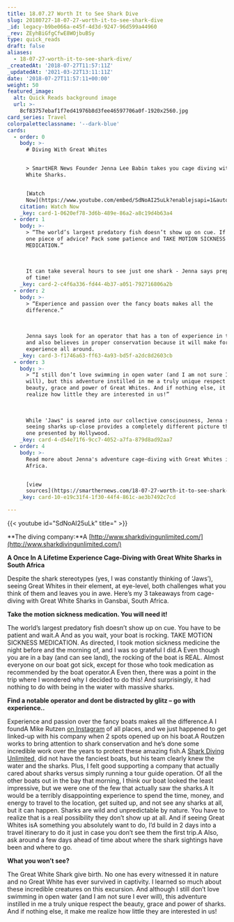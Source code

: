 ```yaml
---
title: 18.07.27 Worth It to See Shark Dive
slug: 20180727-18-07-27-worth-it-to-see-shark-dive
_id: legacy-b9be066a-e45f-4d3d-9247-96d599a44960
_rev: ZEyhBiGfgCfwE8WOjbuBSy
type: quick_reads
draft: false
aliases:
  - 18-07-27-worth-it-to-see-shark-dive/
_createdAt: '2018-07-27T11:57:11Z'
_updatedAt: '2021-03-22T13:11:11Z'
date: '2018-07-27T11:57:11+00:00'
weight: 50
featured_image:
  alt: Quick Reads background image
  url: >-
    8cf83757ebaf1f7ed41976b8d3fee46597706a0f-1920x2560.jpg
card_series: Travel
colorpaletteclassname: '--dark-blue'
cards:
  - order: 0
    body: >-
      # Diving With Great Whites


      > SmartHER News Founder Jenna Lee Babin takes you cage diving with Great
      White Sharks.


      [Watch
      Now](https://www.youtube.com/embed/SdNoAI25uLk?enablejsapi=1&autoplay=1&rel=0)
    citation: Watch Now
    _key: card-1-0620ef78-3d6b-489e-86a2-a8c19d4b63a4
  - order: 1
    body: >-
      > “The world’s largest predatory fish doesn’t show up on cue. If I have
      one piece of advice? Pack some patience and TAKE MOTION SICKNESS
      MEDICATION.”  
        
        
        
      It can take several hours to see just one shark - Jenna says prepare ahead
      of time!
    _key: card-2-c4f6a336-fd44-4b37-a051-792716806a2b
  - order: 2
    body: >-
      > “Experience and passion over the fancy boats makes all the
      difference.”  
        
        
        
      Jenna says look for an operator that has a ton of experience in the area
      and also believes in proper conservation because it will make for a better
      experience all around.
    _key: card-3-f1746a63-ff63-4a93-bd5f-a2dc8d2603cb
  - order: 3
    body: >-
      > “I still don’t love swimming in open water (and I am not sure I ever
      will), but this adventure instilled in me a truly unique respect for the
      beauty, grace and power of Great Whites. And if nothing else, it made me
      realize how little they are interested in us!”  
        
        
        
      While 'Jaws" is seared into our collective consciousness, Jenna says
      seeing sharks up-close provides a completely different picture than the
      one presented by Hollywood.
    _key: card-4-d54e71f6-9cc7-4052-a7fa-879d8ad92aa7
  - order: 4
    body: >-
      Read more about Jenna's adventure cage-diving with Great Whites in South
      Africa.


      [view
      sources](https://smarthernews.com/18-07-27-worth-it-to-see-shark-dive/)
    _key: card-10-e19c31f4-1f30-44f4-861c-ae3b7492c7cd

---
```

{{< youtube id="SdNoAI25uLk" title=" >}}

**The diving company:**A [http://www.sharkdivingunlimited.com/](http://www.sharkdivingunlimited.com/)

**A Once In A Lifetime Experience Cage-Diving with Great White Sharks in South Africa**

Despite the shark stereotypes (yes, I was constantly thinking of ‘Jaws’), seeing Great Whites in their element, at eye-level, both challenges what you think of them and leaves you in awe. Here’s my 3 takeaways from cage-diving with Great White Sharks in Gansbai, South Africa.

**Take the motion sickness medication. You will need it!**

The world’s largest predatory fish doesn’t show up on cue. You have to be patient and wait.A And as you wait, your boat is rocking. TAKE MOTION SICKNESS MEDICATION. As directed, I took motion sickness medicine the night before and the morning of, and I was so grateful I did.A Even though you are in a bay (and can see land), the rocking of the boat is REAL. Almost everyone on our boat got sick, except for those who took medication as recommended by the boat operator.A Even then, there was a point in the trip where I wondered why I decided to do this! And surprisingly, it had nothing to do with being in the water with massive sharks.

**Find a notable operator and dont be distracted by glitz – go with experience..**

Experience and passion over the fancy boats makes all the difference.A I foundA Mike Rutzen [on Instagram](https://www.instagram.com/mikerutzen/) of all places, and we just happened to get linked-up with his company when 2 spots opened up on his boat.A Routzen works to bring attention to shark conservation and he’s done some incredible work over the years to protect these amazing fish.A [Shark Diving Unlimited,](http://www.sharkdivingunlimited.com/) did not have the fanciest boats, but his team clearly knew the water and the sharks. Plus, I felt good supporting a company that actually cared about sharks versus simply running a tour guide operation. Of all the other boats out in the bay that morning, I think our boat looked the least impressive, but we were one of the few that actually saw the sharks.A It would be a terribly disappointing experience to spend the time, money, and energy to travel to the location, get suited up, and not see any sharks at all, but it can happen. Sharks are wild and unpredictable by nature. You have to realize that is a real possibility they don’t show up at all. And if seeing Great Whites isA something you absolutely want to do, I’d build in 2 days into a travel itinerary to do it just in case you don’t see them the first trip.A Also, ask around a few days ahead of time about where the shark sightings have been and where to go.

**What you won’t see?**

The Great White Shark give birth. No one has every witnessed it in nature and no Great White has ever survived in captivity. I learned so much about these incredible creatures on this excursion. And although I still don’t love swimming in open water (and I am not sure I ever will), this adventure instilled in me a truly unique respect the beauty, grace and power of sharks. And if nothing else, it make me realize how little they are interested in us!